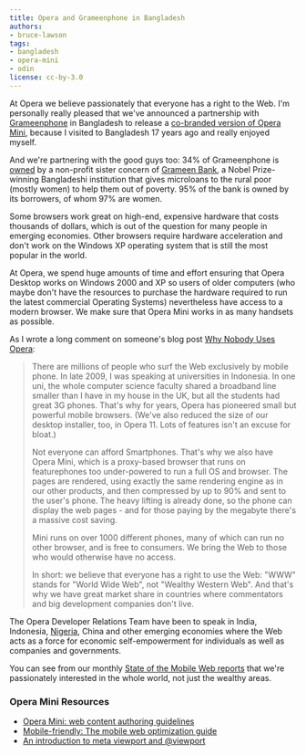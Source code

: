 ```yaml
---
title: Opera and Grameenphone in Bangladesh
authors:
- bruce-lawson
tags:
- bangladesh
- opera-mini
- odin
license: cc-by-3.0
---
```


<p>At Opera we believe passionately that everyone has a right to the Web.  I&#39;m personally really pleased that we&#39;ve announced a partnership with <a href="http://www.grameenphone.com/">Grameenphone</a> in Bangladesh to release a <a href="http://www.opera.com/press/releases/2011/04/05/">co-branded version of Opera Mini</a>, because I visited to Bangladesh 17 years ago and really enjoyed myself.</p>

<p>And we&#39;re partnering with the good guys too: 34% of Grameenphone is <a href="http://www.grameenphone.com/about-us/corporate-information/ownership-structure">owned</a>  by a non-profit sister concern of <a href="http://www.grameen-info.org/index.php?option=com_content&amp;task=view&amp;id=26&amp;Itemid=175">Grameen Bank</a>, a Nobel Prize-winning Bangladeshi institution that gives microloans to the rural poor (mostly women) to help them out of poverty. 95% of the bank is owned by its borrowers, of whom 97%  are women.</p>

<p>Some browsers work great on high-end, expensive hardware that costs thousands of dollars, which is out of the question for many people in emerging economies. Other browsers require hardware acceleration and don&#39;t work on the Windows XP operating system that is still the most popular in the world.</p><p>At Opera, we spend huge amounts of time and effort ensuring that Opera Desktop works on Windows 2000 and XP so users of older computers (who maybe don&#39;t have the resources to purchase the hardware required to run the latest commercial Operating Systems) nevertheless have access to a modern browser. We make sure that Opera Mini works in as many handsets as possible.</p>

<p>As I wrote a long comment on someone&#39;s blog post <a href="http://www.usabilitypost.com/2011/01/16/why-nobody-uses-opera/">Why Nobody Uses Opera</a>:</p>

<blockquote><p>There are millions of people who surf the Web exclusively by mobile phone. In late 2009, I was speaking at universities in Indonesia. In one uni, the whole computer science faculty shared a broadband line smaller than I have in my house in the UK, but all the students had great 3G phones. That&#39;s why for years, Opera has pioneered small but powerful mobile browsers. (We&#39;ve also reduced the size of our desktop installer, too, in Opera 11. Lots of features isn&#39;t an excuse for bloat.)</p>
<p>Not everyone can afford Smartphones. That&#39;s why we also have Opera Mini, which is a proxy-based browser that runs on featurephones too under-powered to run a full OS and browser. The pages are rendered, using exactly the same rendering engine as in our other products, and then compressed by up to 90% and sent to the user&#39;s phone. The heavy lifting is already done, so the phone can display the web pages - and for those paying by the megabyte there&#39;s a massive cost saving.</p>

<p>Mini runs on over 1000 different phones, many of which can run no other browser, and is free to consumers. We bring the Web to those who would otherwise have no access.</p>

<p>In short: we believe that everyone has a right to use the Web: &quot;WWW&quot; stands for &quot;World Wide Web&quot;, not &quot;Wealthy Western Web&quot;. And that&#39;s why we have great market share in countries where commentators and big development companies don&#39;t live.</p>
</blockquote>


<p>The Opera Developer Relations Team have been to speak in India, Indonesia, <a href="http://my.opera.com/ODIN/blog/social-innovation-camp-nigeria-opera">Nigeria</a>, China and other emerging economies where the Web acts as a force for economic self-empowerment for individuals as well as companies and governments.</p>


<p>You can see from our monthly <a href="http://www.opera.com/smw/">State of the Mobile Web reports</a> that we&#39;re passionately interested in the whole world, not just the wealthy areas.</p>

<h3>Opera Mini Resources</h3>
<ul>
<li><a href="http://dev.opera.com/articles/view/opera-mini-web-content-authoring-guidelines/">Opera Mini: web content authoring guidelines</a></li>
<li><a href="http://dev.opera.com/articles/view/the-mobile-web-optimization-guide/">Mobile-friendly: The mobile web optimization guide</a></li>
<li><a href="http://dev.opera.com/articles/view/an-introduction-to-meta-viewport-and-viewport/">An introduction to meta viewport and @viewport</a></li>
</ul>
